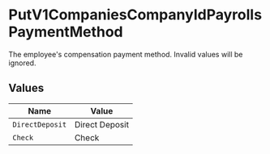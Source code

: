 # PutV1CompaniesCompanyIdPayrollsPaymentMethod

The employee's compensation payment method. Invalid values will be ignored.


## Values

| Name            | Value           |
| --------------- | --------------- |
| `DirectDeposit` | Direct Deposit  |
| `Check`         | Check           |